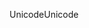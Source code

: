 <span data-ttu-id="7225a-101">Unicode</span><span class="sxs-lookup"><span data-stu-id="7225a-101">Unicode</span></span>